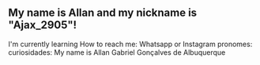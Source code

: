 ## My name is Allan and my nickname is "Ajax_2905"!
I'm currently learning
How to reach me: Whatsapp or Instagram
pronomes:
curiosidades: My name is Allan Gabriel Gonçalves de Albuquerque
